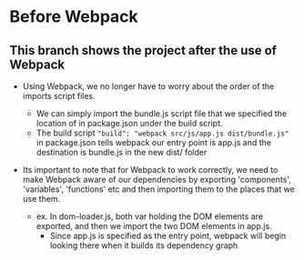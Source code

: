 # Before Webpack

## This branch shows the project after the use of Webpack

- Using Webpack, we no longer have to worry about the order of the imports script files.
  - We can simply import the bundle.js script file that we specified the location of in package.json under the build script.
  - The build script `"build": "webpack src/js/app.js dist/bundle.js"` in package.json tells webpack our entry point is app.js and the destination is bundle.js in the new dist/ folder

- Its important to note that for Webpack to work correctly, we need to make Webpack aware of our dependencies by exporting 'components', 'variables', 'functions' etc and then importing them to the places that we use them.
  - ex. In dom-loader.js, both var holding the DOM elements are exported, and then we import the two DOM elements in app.js.
    - Since app.js is specified as the entry point, webpack will begin looking there when it builds its dependency graph
